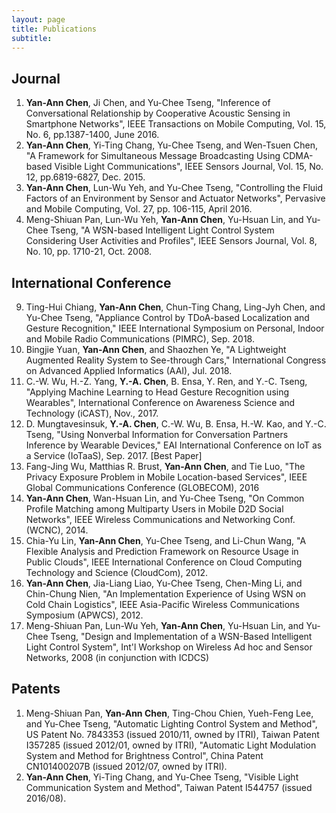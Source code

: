 ```yaml
---
layout: page
title: Publications
subtitle: 
---
```


## Journal
1.  **Yan-Ann Chen**, Ji Chen, and Yu-Chee Tseng, "Inference of Conversational Relationship by Cooperative Acoustic Sensing in Smartphone Networks", IEEE Transactions on Mobile Computing, Vol. 15, No. 6, pp.1387-1400, June 2016.
2.  **Yan-Ann Chen**, Yi-Ting Chang, Yu-Chee Tseng, and Wen-Tsuen Chen, "A Framework for Simultaneous Message Broadcasting Using CDMA-based Visible Light Communications", IEEE Sensors Journal, Vol. 15, No. 12, pp.6819-6827, Dec. 2015.
3.  **Yan-Ann Chen**, Lun-Wu Yeh, and Yu-Chee Tseng, "Controlling the Fluid Factors of an Environment by Sensor and Actuator Networks", Pervasive and Mobile Computing, Vol. 27, pp. 106-115, April 2016.
4.  Meng-Shiuan Pan, Lun-Wu Yeh, **Yan-Ann Chen**, Yu-Hsuan Lin, and Yu-Chee Tseng, "A WSN-based Intelligent Light Control System Considering User Activities and Profiles", IEEE Sensors Journal, Vol. 8, No. 10, pp. 1710-21, Oct. 2008.

## International Conference
9. Ting-Hui Chiang, **Yan-Ann Chen**, Chun-Ting Chang, Ling-Jyh Chen, and Yu-Chee Tseng, "Appliance Control by TDoA-based Localization and Gesture Recognition," IEEE International Symposium on Personal, Indoor and Mobile Radio Communications (PIMRC), Sep. 2018.
8. Bingjie Yuan, **Yan-Ann Chen**, and Shaozhen Ye, "A Lightweight Augmented Reality System to See-through Cars," International Congress on Advanced Applied Informatics (AAI), Jul. 2018.
7.  C.-W. Wu, H.-Z. Yang, **Y.-A. Chen**, B. Ensa, Y. Ren, and Y.-C. Tseng, "Applying Machine Learning to Head Gesture Recognition using Wearables", International Conference on Awareness Science and Technology (iCAST), Nov., 2017.
6.  D. Mungtavesinsuk, **Y.-A. Chen**, C.-W. Wu, B. Ensa, H.-W. Kao, and Y.-C. Tseng, "Using Nonverbal Information for Conversation Partners Inference by Wearable Devices," EAI International Conference on IoT as a Service (IoTaaS), Sep. 2017. [Best Paper]
5.  Fang-Jing Wu, Matthias R. Brust, **Yan-Ann Chen**, and Tie Luo, "The Privacy Exposure Problem in Mobile Location-based Services", IEEE Global Communications Conference (GLOBECOM), 2016
4.  **Yan-Ann Chen**, Wan-Hsuan Lin, and Yu-Chee Tseng, "On Common Profile Matching among Multiparty Users in Mobile D2D Social Networks", IEEE Wireless Communications and Networking Conf. (WCNC), 2014.
3.  Chia-Yu Lin, **Yan-Ann Chen**, Yu-Chee Tseng, and Li-Chun Wang, "A Flexible Analysis and Prediction Framework on Resource Usage in Public Clouds", IEEE International Conference on Cloud Computing Technology and Science (CloudCom), 2012.
2.  **Yan-Ann Chen**, Jia-Liang Liao, Yu-Chee Tseng, Chen-Ming Li, and Chin-Chung Nien, "An Implementation Experience of Using WSN on Cold Chain Logistics", IEEE Asia-Pacific Wireless Communications Symposium (APWCS), 2012.
1.  Meng-Shiuan Pan, Lun-Wu Yeh, **Yan-Ann Chen**, Yu-Hsuan Lin, and Yu-Chee Tseng, "Design and Implementation of a WSN-Based Intelligent Light Control System", Int'l Workshop on Wireless Ad hoc and Sensor Networks, 2008 (in conjunction with ICDCS)

## Patents
1.  Meng-Shiuan Pan, **Yan-Ann Chen**, Ting-Chou Chien, Yueh-Feng Lee, and Yu-Chee Tseng, "Automatic Lighting Control System and Method", US Patent No. 7843353 (issued 2010/11, owned by ITRI), Taiwan Patent I357285 (issued 2012/01, owned by ITRI), "Automatic Light Modulation System and Method for Brightness Control", China Patent CN101400207B (issued 2012/07, owned by ITRI).
2.  **Yan-Ann Chen**, Yi-Ting Chang, and Yu-Chee Tseng, "Visible Light Communication System and Method", Taiwan Patent I544757 (issued 2016/08).
